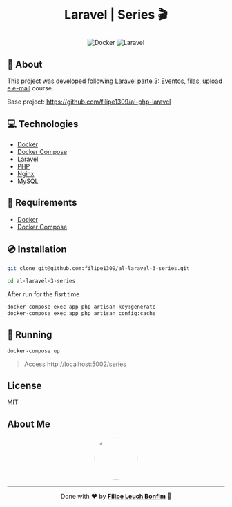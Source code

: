 # <p align="center">Laravel | Series 🎬</p>

<p align="center">
    <img src="https://img.shields.io/badge/Tools-Docker-informational?style=flat-square&logo=docker&color=2496ED" alt="Docker" />
    <img src="https://img.shields.io/badge/Code-Laravel-informational?style=flat-square&logo=laravel&color=FF2D20" alt="Laravel" />
</p>

## 💬 About

This project was developed following [Laravel parte 3: Eventos, filas, upload e e-mail](https://cursos.alura.com.br/course/laravel-eventos-filas-upload-email) course.

Base project: https://github.com/filipe1309/al-php-laravel

## :computer: Technologies

- [Docker](https://www.docker.com/)
- [Docker Compose](https://docs.docker.com/compose/)
- [Laravel](https://laravel.com/)
- [PHP](https://www.php.net/)
- [Nginx](https://www.nginx.com/)
- [MySQL](https://www.mysql.com/)

## :scroll: Requirements

- [Docker](https://www.docker.com/)
- [Docker Compose](https://docs.docker.com/compose/)

## :cd: Installation

```sh
git clone git@github.com:filipe1309/al-laravel-3-series.git
```

```sh
cd al-laravel-3-series
```

After run for the fisrt time

```sh
docker-compose exec app php artisan key:generate
docker-compose exec app php artisan config:cache
```

## :runner: Running

```sh
docker-compose up
```

> Access http://localhost:5002/series

## License

[MIT](https://choosealicense.com/licenses/mit/)

## About Me

<p align="center">
    <a style="font-weight: bold" href="https://www.linkedin.com/in/filipe1309/">
    <img style="border-radius:50%" width="100px; "src="https://avatars.githubusercontent.com/u/2081014?s=60&v=4"/>
    </a>
</p>

---

<p align="center">
    Done with ♥ by <a style="font-weight: bold" href="https://www.linkedin.com/in/filipe1309/">Filipe Leuch Bonfim</a> 🖖
</p>
